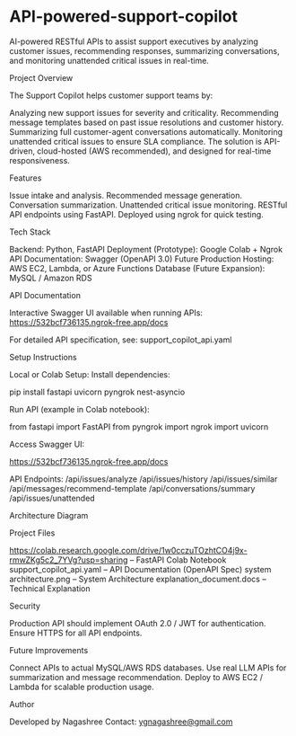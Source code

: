 # API-powered-support-copilot

AI-powered RESTful APIs to assist support executives by analyzing customer issues, recommending responses, summarizing conversations, and monitoring unattended critical issues in real-time.

Project Overview

The Support Copilot helps customer support teams by:

Analyzing new support issues for severity and criticality.
Recommending message templates based on past issue resolutions and customer history.
Summarizing full customer-agent conversations automatically.
Monitoring unattended critical issues to ensure SLA compliance.
The solution is API-driven, cloud-hosted (AWS recommended), and designed for real-time responsiveness.

Features

Issue intake and analysis.
Recommended message generation.
Conversation summarization.
Unattended critical issue monitoring.
RESTful API endpoints using FastAPI.
Deployed using ngrok for quick testing.

Tech Stack

Backend: Python, FastAPI
Deployment (Prototype): Google Colab + Ngrok
API Documentation: Swagger (OpenAPI 3.0)
Future Production Hosting: AWS EC2, Lambda, or Azure Functions
Database (Future Expansion): MySQL / Amazon RDS

API Documentation

Interactive Swagger UI available when running APIs:
https://532bcf736135.ngrok-free.app/docs

For detailed API specification, see:
support_copilot_api.yaml

Setup Instructions

Local or Colab Setup:
Install dependencies:

pip install fastapi uvicorn pyngrok nest-asyncio

Run API (example in Colab notebook):

from fastapi import FastAPI
from pyngrok import ngrok
import uvicorn


Access Swagger UI:

https://532bcf736135.ngrok-free.app/docs


API Endpoints:
/api/issues/analyze
/api/issues/history
/api/issues/similar
/api/messages/recommend-template
/api/conversations/summary
/api/issues/unattended

Architecture Diagram

Project Files

https://colab.research.google.com/drive/1w0cczuTOzhtCO4j9x-rmwZKg5c2_7YVg?usp=sharing – FastAPI Colab Notebook
support_copilot_api.yaml – API Documentation (OpenAPI Spec)
system architecture.png – System Architecture
explanation_document.docs – Technical Explanation

Security

Production API should implement OAuth 2.0 / JWT for authentication.
Ensure HTTPS for all API endpoints.

Future Improvements

Connect APIs to actual MySQL/AWS RDS databases.
Use real LLM APIs for summarization and message recommendation.
Deploy to AWS EC2 / Lambda for scalable production usage.

Author

Developed by Nagashree
Contact: ygnagashree@gmail.com
